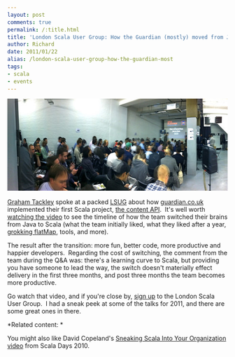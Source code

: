 ```yaml
---
layout: post
comments: true
permalink: /:title.html
title: 'London Scala User Group: How the Guardian (mostly) moved from Java to Scala'
author: Richard
date: 2011/01/22
alias: /london-scala-user-group-how-the-guardian-most
tags:
- scala
- events
---
```


<img src="/img/posts/flkexport2018/16111623650_46865c349b_z.jpg" width="640" height="210" alt="LSUG Guardian Event 2011">

[Graham Tackley][] spoke at a packed [LSUG][] about how
[guardian.co.uk][] implemented their first Scala project, [the content
API][].  It's well worth [watching the video][] to see the timeline of
how the team switched their brains from Java to Scala (what the team
initially liked, what they liked after a year, [grokking flatMap][],
tools, and more).  

The result after the transition: more fun, better code, more productive
and happier developers.  Regarding the cost of switching, the comment
from the team during the Q&A was: there's a learning curve to Scala, but
providing you have someone to lead the way, the switch doesn't
materially effect delivery in the first three months, and post three
months the team becomes more productive.

Go watch that video, and if you're close by, [sign up][] to the London
Scala User Group.  I had a sneak peek at some of the talks for 2011, and
there are some great ones in there.

*Related content: *

You might also like David Copeland's [Sneaking Scala Into Your Organization video][] from Scala Days 2010.

  [Graham Tackley]: http://twitter.com/tackers
  [LSUG]: http://www.lsug.org/
  [guardian.co.uk]: http://www.guardian.co.uk/
  [the content API]: http://content.guardianapis.com/
  [watching the video]: http://skillsmatter.com/podcast/scala/how-we-mostly-moved-from-java-to-scala
  [grokking flatMap]: http://richard.dallaway.com/in-praise-of-flatmap
  [sign up]: http://www.meetup.com/london-scala/
  [Sneaking Scala Into Your Organization video]: http://days2010.scala-lang.org/node/138/169

